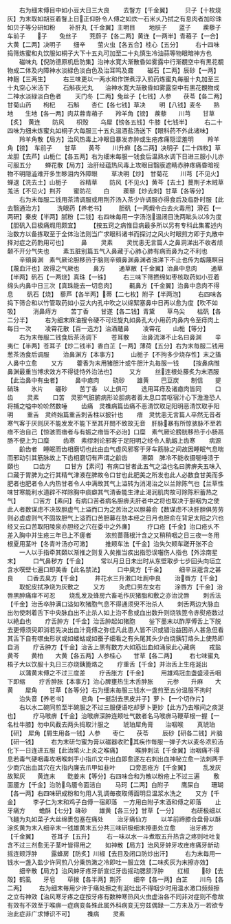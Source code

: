 <!-- { "loadSidebar": true } -->
　　右为细末傅目中如小豆大日三大良
　　去瞖方【千金翼】
　　贝子【十枚烧灰】为末取如胡豆着瞖上日正仰卧令人傅之如炊一石米乆乃拭之有息肉者加珍珠如贝子等分研如粉
　　补肝丸【千金翼】主明目
　　地肤子　　蓝子　　蒺藜子　　车前子　　子　　兔丝子　　茺蔚子【各二两】黄连【一两半】青葙子【一合】大黄【二两】决明子　　细辛　　萤火虫【各五合】桂心【五分】
　　右十四味捣筛炼蜜和丸饮服如桐子大下十五丸可加至二十丸慎生冷油蒜等物眼暗神方也
　　磁味丸【倪防德原机启防集】治神水寛大渐散昏如雾露中行渐覩空中有黒花覩物成二体及内障神水淡緑色淡白色及治耳鸣及聋
　　磁石【二两】辰砂【一两】神麹【三两生】
　　右三味更以一两水和作饼煮浮入煎药炼蜜丸每服十丸加至三十丸空心米汤下
　　石斛夜光丸　　治神水寛大渐散昏如雾露空中有黒花覩物成二神水淡緑淡白色者
　　天门冬【二两】兔丝子【七钱】人参　　茯苓【各二两】甘菊山药　　枸杞　　石斛　　杏仁【各七钱】草决
　　明【八钱】麦冬　　熟地　　生地【各一两】肉苁蓉青葙子　　羚羊角【镑】　蒺藜　　川芎　　甘草【炙】　黄连　　防风　　枳殻　　乌犀【镑各五钱】牛膝【七钱半】
　　右二十四味为细末炼蜜丸如桐子大毎服三十五丸温酒盐汤送下【眼科药不外此诸味】
　　羚羊角散【局方】治风热毒上冲眼目暴发赤肿或生疮疼痛隠涩羞明
　　羚羊角【镑】　车前子　　甘草　　黄芩　　川升麻【各二两】决明子【二十四枚】草龙胆【去芦】山栀仁【各五两】右为细末每服一钱食后温熟水调下日进三服小儿亦可服五分
　　蝉花散【局方】治肝经蕴热风毒上攻眼目翳膜遮睛赤肿疼痛昏暗视物不明隠澁难开多生眵泪内外障眼
　　草决明【炒】　甘菊花　　川芎【不见火】蝉退【洗去土】山栀子　　谷精草　　防风【不见火】黄芩【去土】蔓荆子木贼草　　羗活【不见火】荆芥　　蜜防花　　白
　　蒺藜【炒去刺】甘草【各等分】
　　右为末毎服二钱用茶清调服或用荆芥汤入茶少许调服亦得食后及临卧时服【此去翳通治方】
　　洗眼药【养老书】
　　胆矾【一两煆令白去火毒用】滑石【一两研】秦皮【半两】腻粉【二钱】右四味毎用一字汤泡温闭目洗两眦头以冷为度【胆矾入目极痛煆用颇宜】
　　【按五窍之病惟目病最多所以另有专科此集畧述内治数方以备拣取至于全体治法则当广求眼科诸书而探讨之风火时眼煎方即于丸散中择对症之药酌用可也】
　　鼻
　　灵素
　　灵忧恚无言篇人之鼻洞涕出不收者颃颡不开分气失也
　　素五脏别篇五气入鼻藏于心肺心肺有病而鼻为之不利也
　　辛頞鼻渊　素气厥论胆移热于脑则辛頞鼻渊鼻渊者浊涕下不止也传为衂蔑瞑目【蔑血汗也】故得之气厥也
　　鼻方
　　通草散【千金翼】治鼻中息肉
　　通草【半两】矾石【一两烧】真珠【一铢】
　　右三味下筛撚绵如枣核取药如小豆着绵头内鼻中日三次【真珠能去一切息肉】
　　齀鼻方【千金翼】治鼻中息肉不得息
　　矾石【烧】　藜芦【各半两】蒂【二七枚】附子【半两泡】
　　右四味各捣下筛合和以竹管取药如小豆大内孔中吹之以绵絮塞鼻中日再以愈为度【吹不如吸】
　　消鼻痔方
　　苦丁香　　甘遂【各二钱】青黛　　草乌尖　　枯矾【各二分半】
　　右为细末麻油搜令硬不可烂旋丸如鼻孔大小用药内鼻内令至痔肉上每日一次
　　凌霄花散【百一选方】治酒齄鼻
　　凌霄花　　山栀【等分】
　　右为末毎服二钱食后茶汤调下
　　苍耳散　　治鼻流涕不止名曰鼻渊
　　辛夷仁【半两】苍耳子【炒二钱半】香白芷【一两】薄荷【五分】右为末毎服二钱用葱茶汤食后调服
　　治鼻渊方【本事方】
　　山栀子【不拘多少烧存性】末之搐人鼻中立愈
　　又方
　　藿香为末用猪胆汁或牛胆汁丸毎服一钱
　　【按鼻病惟鼻渊最重当博求效方不得徒恃外治法也】
　　又方
　　丝连根处藤炙为末酒服【此治鼻中有虫者】
　　鼻中瘜肉
　　硗砂　　雄黄　　巴豆炭　　制信　　提硝珠　　氷片　　硼砂　　苦丁香　以上俱可
　　选用耳痔及诸瘜肉皆同
　　口齿
　　灵素
　　口苦　灵邪气脏腑病形论胆病者善太息口苦呕宿汁心下澹澹恐人将捕之嗌中吤吤然数唾
　　齿痛　灵襍病篇齿痛不恶清饮取足阳明恶清饮取手阳明
　　重舌　灵终始篇重舌刺舌柱以披针也
　　瘖　灵忧恚无言篇人卒然无音者寒气客于厌则厌不能发发不能下至其开閤不致故无音　肝脉暴有所惊骇脉不至若瘖不治自己【惊骇而瘖者与有娠之瘖皆不必治】口糜　素气厥论膀胱移热于小肠鬲肠不便上为口糜
　　齿寒　素缪刺论邪客于足阳明之经令人鼽衂上齿寒
　　病源
　　齘齿者　睡眠而齿相磨切也此由血气虚风邪客于牙车筋脉之间故因睡眠气息喘而邪动引其筋脉故上下齿相磨切有声谓之齘齿
　　滞頥　脾冷不能收摄唌唾渍于頥也
　　口齿方
　　口甘方【素问】有病口甘者此五气之溢也名曰脾痹夫五味入口藏于胃脾为之行其精气津液在脾故令口甘也此肥美之所发也此人必数食甘美而多肥者也肥者令人内热甘者令人中满故其气上溢转为消渇治之以兰除陈气也【兰草性味甘寒能利水道辟不祥除胸中痰癖其气清香能生津止渇润肌肉故可除陈积蓄热之气】
　　口苦方【素问】有病口苦者病名胆痹夫肝者中之将也取决于胆咽为之使此人者数谋虑不决故胆虚气上溢而口为之苦治之以胆募俞【数谋虑不决肝胆俱劳劳则必虚虚则气不固故胆气上溢而口苦胆募在肋本经之日月也胆俞在背足太阳之穴也经又云口苦取阳陵泉亦胆经之穴在委中之外亷】
　　疗口疮【千金】治口疮乆不差入胸中并生疮三年已上不瘥者
　　浓煎蔷薇根汁含之又稍稍咽之日三夜一冬用根夏用茎叶【冬青叶汤亦可潄】
　　推颊车法【千金】治失欠颊车蹉开张不合
　　一人以手指牵其頥以渐推之则复入矣推当疾出指恐误囓伤人指也【外涂南星末】
　　口气鼻秽方【千金】
　　常以月旦日未出时从东壁取步七步回头向垣立含水噀壁七遍口即美香【此名禁法】
　　口中臭方【千金】
　　细辛豆蔲含之甚良
　　口香去臭方【千金】
　　井花水三升潄口吐厠中良
　　治唇方【千金】
　　取蛇皮拭净烧为灰敷之
　　又方
　　灸虎口男左女右
　　涂唇方【千金】治唇黒肿痛痒不可忍
　　烧乱发及蜂房六畜毛作灰猪脂和敷之亦治沈唇
　　刺舌法【千金】治舌卒肿满口溢如吹猪胞气息不得通须臾不治杀人
　　刺舌两边大脉血出勿使刺着舌下中央脉血出不止杀人如上治不愈或血出数升则烧铁箆令赤熨疮数过以絶血也
　　疗舌肿方【千金】治舌肿起如猪胞
　　釡下墨末以酢厚傅舌上下脱去更傅须臾即消若先决出血汁竟傅之弥佳凡此患人皆不识或错治益困杀人甚急但看其舌下自有噤虫形状或如蝼蛄或如蚕子细看之有头尾其头少白烧銕钉烙头上使热即自消
　　疗舌肿方【千金】治舌上黒有数方大如筋出血如涌泉此心藏病
　　戎盐　　黄芩　　黄柏　　大黄【各五两】人参桂心　　甘草【各二两】
　　右七味蜜丸梧子大以饮服十丸日三亦烧銕篦烙之
　　疗重舌【千金】并治舌上生疮涎出
　　以蒲黄末傅之不过三度差
　　疗舌胀方【千金】
　　用雄鸡冠血盏盛浸舌咽下即缩
　　疗舌肿胀【本事方】治心脾壅热生木舌肿胀
　　元参　　升麻　　大黄　　犀角　　甘草【各等分】右为细末毎服三钱水一盏煎至五分温服不拘时
　　治失音【养老书】
　　皂角【一挺刮去黒皮并子】萝卜【一个切作片】
　　右以水二碗同煎至半碗服之不过三服便语吃却萝卜更妙【此方乃去喉间之痰涎也】
　　疗马喉痹【千金】治喉痹深肿连颊吐气数者名马喉痹马鞭草根一握【一名杜牛膝】勿中风截去两头捣取汁服之
　　琥珀犀角膏　　治咽喉
　　真琥珀【研】　犀角【屑生用各一钱】人参　　枣仁　　茯苓
　　辰砂【研各二钱】片脑【研一钱】
　　右为末研匀蜜为膏以磁器收贮其疾作毎服一弹子大以麦冬浓煎汤化下一日连进五服【此治隂火上炎之喉痛】
　　喉肿刺法【千金翼】治咽痛不得息若毒气硬咽毒攻咽喉刺手小指爪文中出血即愈逐左右刺出血神秘立愈一法刺两手少商穴出血其穴在大指内廉去爪甲如韭叶
　　口旁恶疮方【千金翼】
　　乱发灰　　故絮灰　　黄连末　　亁姜末【等分】右四味合和为散以粉疮上不过三遍
　　敷面靥方【千金】治防乌靥令面洁白
　　马珂【二两】白附子　　鹰屎白　　珊瑚【各一两】右四味研成粉和匀用人乳调毎夜取傅面明旦温浆水洗之
　　又方【千金】
　　李子仁为末和鸡子白傅一宿即落　一方用白附子末酒和傅之即落
　　止牙痛方
　　蟾酥【七分】硃砂　　雄黄【各三分】甘草【一分】
　　右研极细以飞麺为丸如菜子大丝绵褁包塞在痛处
　　治牙痛仙方
　　以羊前蹄膝合盘骨以酥涂炙黄为末入细辛末一钱雄黄末五分共三味研极细末擦患处立愈
　　治牙疼方【千金翼】
　　苍耳子【五升】
　　右一味以水一斗煮取五升热含之疼则吐吐复含不过三剂愈无子茎叶皆得用之
　　如神散【局方】治风牙蚛牙攻疰疼痛牙龂动摇连颊浮肿
　　露蜂房【防炙】川椒【去目及闭口防炒出汗】
　　右为末毎用一钱水一盏入盐少许同煎八分乗热潄之冷即吐一服立效【二味炙灰为末擦亦效】
　　细辛散【局方】治风蚛牙疼牙龂宣烂牙齿摇动腮颔浮肿
　　红椒　　砂【去殻】鹤虱　　牙皂　　荜拨【各半两】荆芥　　细辛【各一两】白芷　　川乌【各二两】
　　右为细末毎用少许于痛处擦之有涎吐出不得咽少时用温水潄口频频擦之立有神效【治风寒牙疼之症按牙疼有数种寒热风火虫虚治各不同非对症则不愈故有效有不效至于喉痹一症病变各殊此属外科病变无穷兹偶録一二方未及万一若欲专治此症非广求博识不可】
　　襍病
　　灵素
